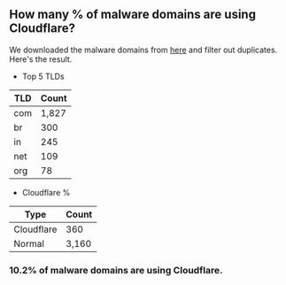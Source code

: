 ## How many % of malware domains are using Cloudflare?


We downloaded the malware domains from [here](https://urlhaus.abuse.ch) and filter out duplicates.
Here's the result.


[//]: # (start replacement)


- Top 5 TLDs

| TLD | Count |
| --- | --- |
| com | 1,827 |
| br | 300 |
| in | 245 |
| net | 109 |
| org | 78 |


- Cloudflare %

| Type | Count |
| --- | --- |
| Cloudflare | 360 |
| Normal | 3,160 |


### 10.2% of malware domains are using Cloudflare.